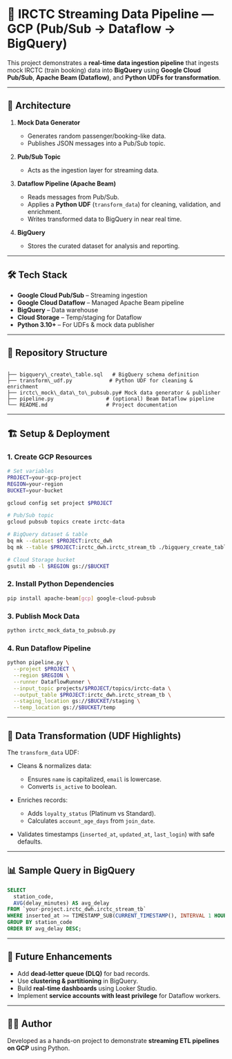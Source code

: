 # 🚄 IRCTC Streaming Data Pipeline — GCP (Pub/Sub → Dataflow → BigQuery)

This project demonstrates a **real-time data ingestion pipeline** that ingests mock IRCTC (train booking) data into **BigQuery** using **Google Cloud Pub/Sub**, **Apache Beam (Dataflow)**, and **Python UDFs for transformation**.  

---

## 📌 Architecture

1. **Mock Data Generator**  
   - Generates random passenger/booking-like data.  
   - Publishes JSON messages into a Pub/Sub topic.

2. **Pub/Sub Topic**  
   - Acts as the ingestion layer for streaming data.

3. **Dataflow Pipeline (Apache Beam)**  
   - Reads messages from Pub/Sub.  
   - Applies a **Python UDF** (`transform_data`) for cleaning, validation, and enrichment.  
   - Writes transformed data to BigQuery in near real time.

4. **BigQuery**  
   - Stores the curated dataset for analysis and reporting.  

---

## 🛠️ Tech Stack
- **Google Cloud Pub/Sub** – Streaming ingestion  
- **Google Cloud Dataflow** – Managed Apache Beam pipeline  
- **BigQuery** – Data warehouse  
- **Cloud Storage** – Temp/staging for Dataflow  
- **Python 3.10+** – For UDFs & mock data publisher  

---

## 📂 Repository Structure
```

├── bigquery\_create\_table.sql   # BigQuery schema definition
├── transform\_udf.py            # Python UDF for cleaning & enrichment
├── irctc\_mock\_data\_to\_pubsub.py# Mock data generator & publisher
├── pipeline.py                 # (optional) Beam Dataflow pipeline
└── README.md                   # Project documentation

````

---

## 🏗️ Setup & Deployment

### 1. Create GCP Resources
```bash
# Set variables
PROJECT=your-gcp-project
REGION=your-region
BUCKET=your-bucket

gcloud config set project $PROJECT

# Pub/Sub topic
gcloud pubsub topics create irctc-data

# BigQuery dataset & table
bq mk --dataset $PROJECT:irctc_dwh
bq mk --table $PROJECT:irctc_dwh.irctc_stream_tb ./bigquery_create_table.sql

# Cloud Storage bucket
gsutil mb -l $REGION gs://$BUCKET
````

### 2. Install Python Dependencies

```bash
pip install apache-beam[gcp] google-cloud-pubsub
```

### 3. Publish Mock Data

```bash
python irctc_mock_data_to_pubsub.py
```

### 4. Run Dataflow Pipeline

```bash
python pipeline.py \
  --project $PROJECT \
  --region $REGION \
  --runner DataflowRunner \
  --input_topic projects/$PROJECT/topics/irctc-data \
  --output_table $PROJECT:irctc_dwh.irctc_stream_tb \
  --staging_location gs://$BUCKET/staging \
  --temp_location gs://$BUCKET/temp
```

---

## 🧹 Data Transformation (UDF Highlights)

The `transform_data` UDF:

* Cleans & normalizes data:

  * Ensures `name` is capitalized, `email` is lowercase.
  * Converts `is_active` to boolean.
* Enriches records:

  * Adds `loyalty_status` (Platinum vs Standard).
  * Calculates `account_age_days` from `join_date`.
* Validates timestamps (`inserted_at`, `updated_at`, `last_login`) with safe defaults.

---

## 📊 Sample Query in BigQuery

```sql
SELECT
  station_code,
  AVG(delay_minutes) AS avg_delay
FROM `your-project.irctc_dwh.irctc_stream_tb`
WHERE inserted_at >= TIMESTAMP_SUB(CURRENT_TIMESTAMP(), INTERVAL 1 HOUR)
GROUP BY station_code
ORDER BY avg_delay DESC;
```

---

## 🚀 Future Enhancements

* Add **dead-letter queue (DLQ)** for bad records.
* Use **clustering & partitioning** in BigQuery.
* Build **real-time dashboards** using Looker Studio.
* Implement **service accounts with least privilege** for Dataflow workers.

---

## 🧑‍💻 Author

Developed as a hands-on project to demonstrate **streaming ETL pipelines on GCP** using Python.
